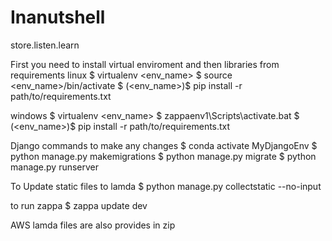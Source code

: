 # Inanutshell
 store.listen.learn

First you need to install virtual enviroment and then libraries from requirements
linux
$ virtualenv <env_name>
$ source <env_name>/bin/activate
$ (<env_name>)$ pip install -r path/to/requirements.txt

windows
$ virtualenv <env_name>
$ zappaenv1\\Scripts\\activate.bat
$ (<env_name>)$ pip install -r path/to/requirements.txt

Django commands to make any changes
$ conda activate MyDjangoEnv
$ python manage.py makemigrations
$ python manage.py migrate
$ python manage.py runserver 

To Update static files to lamda
$ python manage.py collectstatic --no-input

to run zappa 
$ zappa update dev

AWS lamda files are also provides in zip



